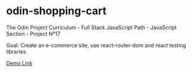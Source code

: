# odin-shopping-cart

The Odin Project Curriculum - Full Stack JavaScript Path - JavaScript Section - Project Nº17

Goal: Create an e-commerce site, use react-router-dom and react testing libraries.

[Demo Link](https://stanimirkosev.github.io/odin-shopping-cart/)
